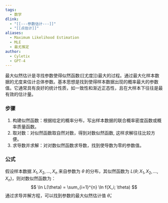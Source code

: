 ```yaml
---
tags:
  - 数学
dlink:
  - "[[---参数估计---]]"
  - "[[点估计]]"
aliases:
  - Maximum Likelihood Estimation
  - MLE
  - 最尤推定
author:
  - Cyletix
  - GPT-4
---
```

最大似然估计是寻找参数使得似然函数([[尤度]])最大的过程。通过最大化样本数据的尤度来估计总体参数。基本思想是找到使得样本数据出现的概率最大的参数值。它通常具有良好的统计性质，如一致性和渐近正态性，且在大样本下往往是最有效的估计量。
### 步骤
1. 构建似然函数：根据给定的概率分布，写出样本数据的联合概率密度函数或概率质量函数。
2. 取对数：对似然函数取自然对数，得到对数似然函数, 这样求解往往比较方便。
3. 求导数并求解：对对数似然函数求导数，找到使导数为零的参数值。
### 公式
假设样本数据 $X_1, X_2, \ldots, X_n$ 来自参数为 $\theta$ 的分布，其似然函数为 $L(\theta; X_1, X_2, \ldots, X_n)$，则对数似然函数为：
$$
\ln L(\theta) = \sum_{i=1}^{n} \ln f(X_i; \theta)
$$
通过求导并解方程，可以找到参数的最大似然估计值 $\hat{\theta}$。